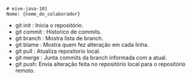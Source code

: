 ```
# eive-java-101
Nome: {nome_do_colaborador}
```

- git init : Inicia o repositório.
- git commit : Historico de commits.
- git branch : Mostra lista de branch.
- git blame : Mostra quem fez alteração em cada linha.
- git pull : Atualiza repositorio local.
- git merge : Junta commits da branch informada com a atual.
- git push: Envia alteração feita no repositório local para o repositório remoto. 
